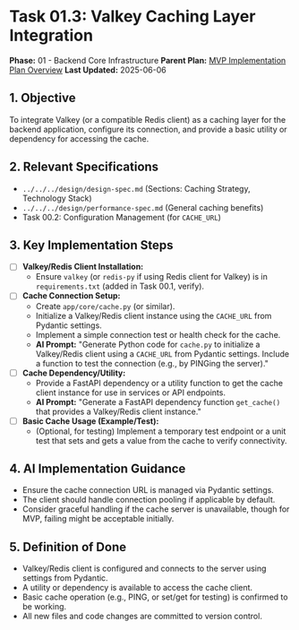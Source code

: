 # Task 01.3: Valkey Caching Layer Integration

**Phase:** 01 - Backend Core Infrastructure
**Parent Plan:** [MVP Implementation Plan Overview](../00-mvp-implementation-plan-overview.md)
**Last Updated:** 2025-06-06

## 1. Objective

To integrate Valkey (or a compatible Redis client) as a caching layer for the backend application, configure its connection, and provide a basic utility or dependency for accessing the cache.

## 2. Relevant Specifications

*   `../../../design/design-spec.md` (Sections: Caching Strategy, Technology Stack)
*   `../../../design/performance-spec.md` (General caching benefits)
*   Task 00.2: Configuration Management (for `CACHE_URL`)

## 3. Key Implementation Steps

*   [ ] **Valkey/Redis Client Installation:**
    *   Ensure `valkey` (or `redis-py` if using Redis client for Valkey) is in `requirements.txt` (added in Task 00.1, verify).
*   [ ] **Cache Connection Setup:**
    *   Create `app/core/cache.py` (or similar).
    *   Initialize a Valkey/Redis client instance using the `CACHE_URL` from Pydantic settings.
    *   Implement a simple connection test or health check for the cache.
    *   **AI Prompt:** "Generate Python code for `cache.py` to initialize a Valkey/Redis client using a `CACHE_URL` from Pydantic settings. Include a function to test the connection (e.g., by PINGing the server)."
*   [ ] **Cache Dependency/Utility:**
    *   Provide a FastAPI dependency or a utility function to get the cache client instance for use in services or API endpoints.
    *   **AI Prompt:** "Generate a FastAPI dependency function `get_cache()` that provides a Valkey/Redis client instance."
*   [ ] **Basic Cache Usage (Example/Test):**
    *   (Optional, for testing) Implement a temporary test endpoint or a unit test that sets and gets a value from the cache to verify connectivity.

## 4. AI Implementation Guidance

*   Ensure the cache connection URL is managed via Pydantic settings.
*   The client should handle connection pooling if applicable by default.
*   Consider graceful handling if the cache server is unavailable, though for MVP, failing might be acceptable initially.

## 5. Definition of Done

*   Valkey/Redis client is configured and connects to the server using settings from Pydantic.
*   A utility or dependency is available to access the cache client.
*   Basic cache operation (e.g., PING, or set/get for testing) is confirmed to be working.
*   All new files and code changes are committed to version control.
